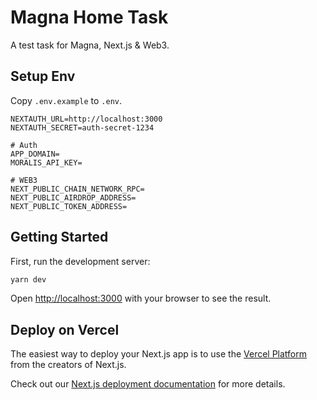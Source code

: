 # Magna Home Task
A test task for Magna, Next.js & Web3.

## Setup Env
Copy `.env.example` to `.env`.

```
NEXTAUTH_URL=http://localhost:3000
NEXTAUTH_SECRET=auth-secret-1234

# Auth
APP_DOMAIN=
MORALIS_API_KEY=

# WEB3
NEXT_PUBLIC_CHAIN_NETWORK_RPC=
NEXT_PUBLIC_AIRDROP_ADDRESS=
NEXT_PUBLIC_TOKEN_ADDRESS=
```

## Getting Started

First, run the development server:

```bash
yarn dev
```

Open [http://localhost:3000](http://localhost:3000) with your browser to see the result.

## Deploy on Vercel

The easiest way to deploy your Next.js app is to use the [Vercel Platform](https://vercel.com/new?utm_medium=default-template&filter=next.js&utm_source=create-next-app&utm_campaign=create-next-app-readme) from the creators of Next.js.

Check out our [Next.js deployment documentation](https://nextjs.org/docs/deployment) for more details.

